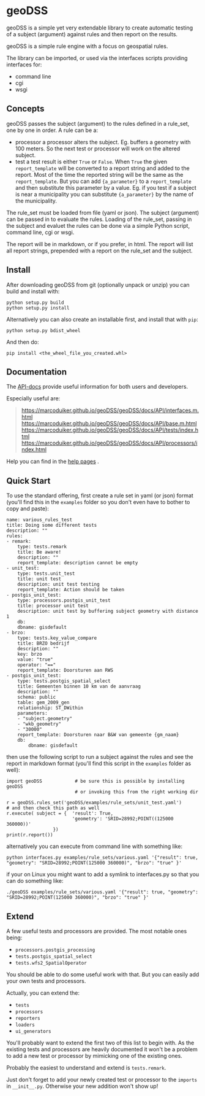 geoDSS
======

geoDSS is a simple yet very extendable library to create automatic testing of a subject (argument) against rules and then report on the results.

geoDSS is a simple rule engine with a focus on geospatial rules.

The library can be imported, or used via the interfaces scripts providing interfaces for:

- command line
- cgi
- wsgi


Concepts
--------

geoDSS passes the subject (argument) to the rules defined in a rule_set, one by one in order. A rule can be a:

- processor
  a processor alters the subject. Eg. buffers a geometry with 100 meters. So the next test or processor will work on the altered subject.
- test
  a test result is either `True` or `False`. When `True` the given `report_template` will be converted to a report string and added to the report. 
  Most   of the time the reported string will be the same as the `report_template`. But you can add `{a_parameter}` to a `report_template` and then substitute this parameter by a value. Eg. if you test if a subject is near a municipality you can substitute `{a_parameter}` by the name of the municipality.

The rule_set must be loaded from file (yaml or json). The subject (argument) can be passed in to evaluate the rules. Loading of the rule_set, passing in the subject and evaluet the rules can be done via a simple Python script, command line, cgi or wsgi.
  
The report will be in markdown, or if you prefer, in html. The report will list all report strings, prepended with a report on the rule_set and the subject.


Install
-------

After downloading geoDSS from git (optionally unpack or unzip) you can build and install with:

	python setup.py build
	python setup.py install
	
Alternatively you can also create an installable first, and install that with `pip`:

	python setup.py bdist_wheel
	
And then do:

	pip install <the_wheel_file_you_created.whl>
	
Documentation
-------------

The [API-docs](https://marcoduiker.github.io/geoDSS/geoDSS/docs/API/index.html) provide useful information for both users and developers.

Especially useful are:
>https://marcoduiker.github.io/geoDSS/geoDSS/docs/API/interfaces.m.html
>https://marcoduiker.github.io/geoDSS/geoDSS/docs/API/base.m.html
>https://marcoduiker.github.io/geoDSS/geoDSS/docs/API/tests/index.html
>https://marcoduiker.github.io/geoDSS/geoDSS/docs/API/processors/index.html

Help you can find in the [help pages](https://marcoduiker.github.io/geoDSS/geoDSS/docs/help/_build/html/index.html) .
	

Quick Start
-----------

To use the standard offering, first create a rule set in yaml (or json) format (you'll find this in the `examples` folder so you don't even have to bother to copy and paste):

	name: various_rules_test
	title: Doing some different tests
	description: ""
	rules:
	- remark:
	    type: tests.remark
	    title: Be aware!
	    description: ""
	    report_template: description cannot be empty
	- unit_test:
	    type: tests.unit_test
	    title: unit test
	    description: unit test testing
	    report_template: Action should be taken
	- postgis_unit_test:
	    type: processors.postgis_unit_test
	    title: processor unit test
	    description: unit test by buffering subject geometry with distance 1
	    db:
		dbname: gisdefault
	- brzo:
	    type: tests.key_value_compare
	    title: BRZO bedrijf
	    description: ""
	    key: brzo
	    value: "true"
	    operator: "=="
	    report_template: Doorsturen aan RWS
	- postgis_unit_test:
	    type: tests.postgis_spatial_select
	    title: Gemeenten binnen 10 km van de aanvraag
	    description: ""
	    schema: public
	    table: gem_2009_gen
	    relationship: ST_DWithin
	    parameters: 
	    - "subject.geometry"
	    - "wkb_geometry"
	    - "30000"
	    report_template: Doorsturen naar B&W van gemeente {gm_naam}
	    db:
			dbname: gisdefault
			
then use the following script to run a subject against the rules and see the report in markdown format (you'll find this script in the `examples` folder as well):

	import geoDSS            # be sure this is possible by installing geoDSS 
		                     # or invoking this from the right working dir

	r = geoDSS.rules_set('geoDSS/examples/rule_sets/unit_test.yaml')        # and then check this path as well
	r.execute( subject = {  'result': True,
		                    'geometry': 'SRID=28992;POINT((125000 360000))'
		             })
	print(r.report())
	
alternatively you can execute from command line with something like:

	python interfaces.py examples/rule_sets/various.yaml '{"result": true, "geometry": "SRID=28992;POINT(125000 360000)", "brzo": "true" }'
	
if your on Linux you might want to add a symlink to interfaces.py so that you can do something like:

	./geoDSS examples/rule_sets/various.yaml '{"result": true, "geometry": "SRID=28992;POINT(125000 360000)", "brzo": "true" }'
	
	

	
Extend
------

A few useful tests and processors are provided. The most notable ones being:

- `processors.postgis_processing`
- `tests.postgis_spatial_select`
- `tests.wfs2_SpatialOperator`

You should be able to do some useful work with that. But you can easily add your own tests and processors.


Actually, you can extend the:
 
- `tests`
- `processors`
- `reporters` 
- `loaders`
- `ui_generators`

You'll probably want to extend the first two of this list to begin with. As the existing tests and processors are heavily documented it won't be a problem to add a new test or processor by mimicking one of the existing ones.

Probably the easiest to understand and extend is `tests.remark`.

Just don't forget to add your newly created test or processor to the `imports` in `__init__.py`. Otherwise your new addition won't show up!

